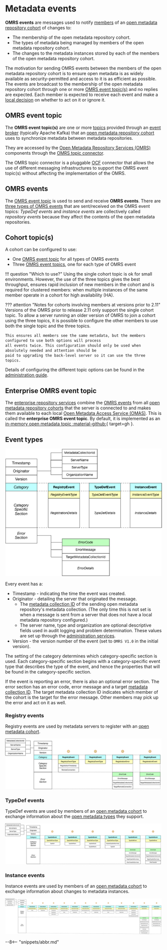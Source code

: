 <!-- SPDX-License-Identifier: CC-BY-4.0 -->
<!-- Copyright Contributors to the Egeria project. -->

# Metadata events

**OMRS events** are messages used to notify [members](../cohort/#cohort-members) of
an [open metadata repository cohort](../cohort)
of changes to:

- The membership of the open metadata repository cohort.
- The types of metadata being managed by members of the open metadata repository cohort.
- The changes to the metadata instances stored by each of the members of the open metadata repository cohort.

The motivation for sending OMRS events between the members of the open metadata repository cohort
is to ensure open metadata is as widely available as security-permitted and access to it is as efficient as possible.
The events are broadcast to the membership of the open metadata repository cohort through
one or more [OMRS event topic(s)](#omrs-event-topic) and no replies are expected.
Each member is expected to receive each event and make
a [local decision](../open-metadata-exchange-rule.md) on whether
to act on it or ignore it.

## OMRS event topic

The **OMRS event topic(s)** are one or more [topics](/egeria-docs/basic-concepts/#topic)
provided through an [event broker](/egeria-docs/basic-concepts#event-broker) (typically Apache Kafka)
that an [open metadata repository cohort](../cohort) uses to synchronize metadata
between metadata repositories.

They are accessed by the [Open Metadata Repository Services (OMRS)](/egeria-docs/services/omrs)
components through the [OMRS topic connector](/egeria-docs/connectors/omrs-topic-connector).

The OMRS topic connector is a pluggable [OCF](/egeria-docs/frameworks/ocf) connector
that allows the use of different messaging infrastructures to
support the OMRS event topic(s) without affecting the implementation of the OMRS.

## OMRS events

The [OMRS event topic](#omrs-event-topic) is used to send and receive **OMRS events**.
There are [three types of OMRS events](#event-types) that are sent/received on the OMRS event topics:
_TypeDef events_ and _instance events_ are collectively called _repository events_
because they affect the contents of the open metadata repositories.

## Cohort topic(s)

A cohort can be configured to use:

- One [OMRS event topic](#omrs-event-topic) for all types of OMRS events
- Three [OMRS event topics](#omrs-event-topic), one for each type of OMRS event

!!! question "Which to use?"
    Using the single cohort topic is ok for small environments. However, the use of the three topics gives
    the best throughput, ensures rapid inclusion of new members in the cohort and is required for clustered members:
    when multiple instances of the same member operate in a cohort for high availability (HA).

??? attention "Notes for cohorts involving members at versions prior to 2.11"
    Versions of the OMRS prior to release 2.11 only support the single cohort topic.
    To allow a server running an older version of OMRS to join a cohort using the three topics, it is possible to
    configure the other members to use both the single topic and the three topics.

    This ensures all members see the same metadata, but the members configured to use both options will process
    all events twice. This configuration should only be used when absolutely needed and attention should be
    paid to upgrading the back-level server so it can use the three topics.

Details of configuring the different topic options can be found in the
[administration guide](/egeria-docs/guides/admin/guide).

## Enterprise OMRS event topic

The [enterprise repository services](/egeria-docs/services/omrs/#enterprise-repository-services)
combine the [OMRS events](#omrs-events) from all [open metadata repository cohorts](../cohort)
that the server is connected to and makes them available to each local
[Open Metadata Access Service (OMAS)](/egeria-docs/services/omas).  This is called the
**enterprise OMRS event topic**. By default, it is implemented as an
[in-memory open metadata topic :material-github:](https://github.com/odpi/egeria/tree/master/open-metadata-implementation/adapters/open-connectors/event-bus-connectors/open-metadata-topic-connectors/inmemory-open-metadata-topic-connector){ target=gh }.

## Event types

![OMRS event format (version 1)](event-format.png)

Every event has a:

- Timestamp - indicating the time the event was created.
- Originator - detailing the server that originated the message.
    - The [metadata collection ID](../metadata-repositories/#metadata-collection-id) of the sending open metadata repository's metadata collection.
      (The only time this is not set is when a message is sent from a server that does not have a
      local metadata repository configured.)
    - The server name, type and organization are optional descriptive fields used in audit logging and problem determination.
      These values are set up through the [administration services](/egeria-docs/guides/admin/guide).
- Version - the version number of the event (set to `OMRS V1.0` in the initial version).

The setting of the category determines which category-specific section is used.
Each category-specific section begins with a category-specific event
type that describes the type of the event, and hence the properties that
will be found in the category-specific section.

If the event is reporting an error, there is also an optional error section.
The error section has an error code, error message and a target [metadata
collection ID](../metadata-repositories/#metadata-collection-id).  The target metadata collection ID
indicates which member of the cohort is the target for the error message.
Other members may pick up the error and act on it as well.

### Registry events

Registry events are used by metadata servers to register with an
[open metadata cohort](../cohort).

![Registry events](registry-event-formats.png)

### TypeDef events

TypeDef events are used by members of an
[open metadata cohort](../cohort)
to exchange information about the
[open metadata types](/egeria-docs/types)
they support.

![TypeDef events](typedef-event-formats.png)

### Instance events

Instance events are used by members of an
[open metadata cohort](../cohort)
to exchange information about changes to metadata instances.

![Instance events](instance-event-formats.png)

--8<-- "snippets/abbr.md"
